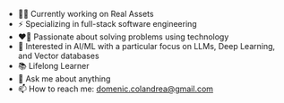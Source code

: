 - 👨‍💻 Currently working on Real Assets
- ⚡ Specializing in full-stack software engineering
- ❤️‍🔥 Passionate about solving problems using technology
- 🔭 Interested in AI/ML with a particular focus on LLMs, Deep Learning, and Vector databases
- 📚 Lifelong Learner
- 💬 Ask me about anything
- 📫 How to reach me: domenic.colandrea@gmail.com
